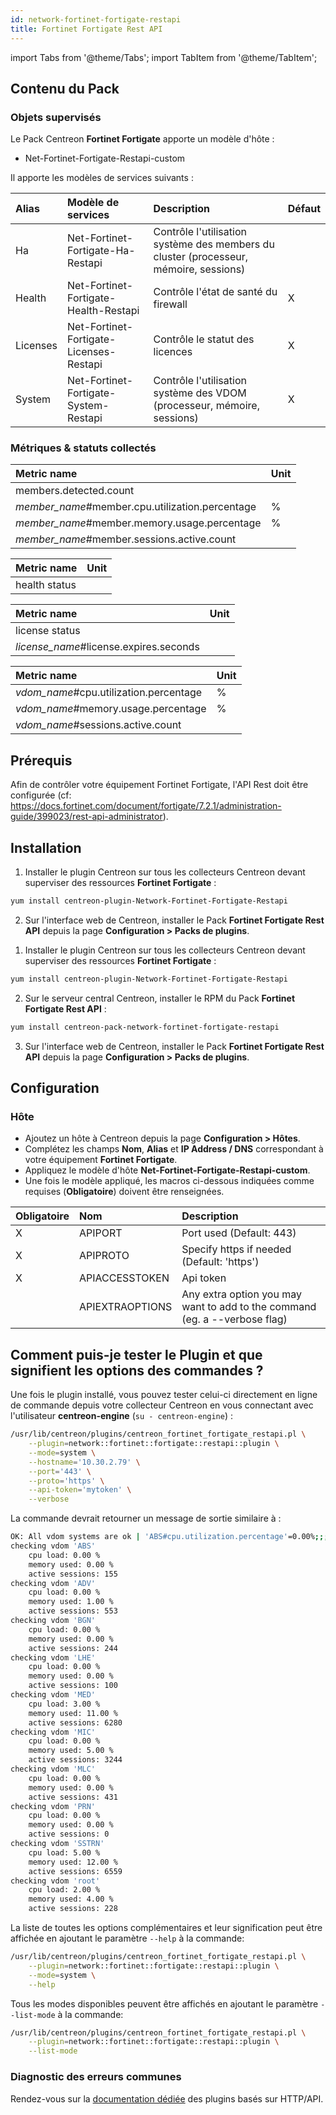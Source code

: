 ```yaml
---
id: network-fortinet-fortigate-restapi
title: Fortinet Fortigate Rest API
---
```

import Tabs from '@theme/Tabs';
import TabItem from '@theme/TabItem';

## Contenu du Pack

### Objets supervisés

Le Pack Centreon **Fortinet Fortigate** apporte un modèle d'hôte :
* Net-Fortinet-Fortigate-Restapi-custom

Il apporte les modèles de services suivants :

| Alias    | Modèle de services                      | Description                                                                           | Défaut  |
|:---------|:----------------------------------------|:--------------------------------------------------------------------------------------|:--------|
| Ha       | Net-Fortinet-Fortigate-Ha-Restapi       | Contrôle l'utilisation système des members du cluster (processeur, mémoire, sessions) |         |
| Health   | Net-Fortinet-Fortigate-Health-Restapi   | Contrôle l'état de santé du firewall                                                 | X       |
| Licenses | Net-Fortinet-Fortigate-Licenses-Restapi | Contrôle le statut des licences                                                       | X       |
| System   | Net-Fortinet-Fortigate-System-Restapi   | Contrôle l'utilisation système des VDOM (processeur, mémoire, sessions)               | X       |

### Métriques & statuts collectés

<Tabs groupId="sync">
<TabItem value="Ha" label="Ha">

| Metric name                                     | Unit  |
| :---------------------------------------------- | :---- |
| members.detected.count                          |       |
| *member_name*#member.cpu.utilization.percentage | %     |
| *member_name*#member.memory.usage.percentage    | %     |
| *member_name*#member.sessions.active.count      |       |

</TabItem>
<TabItem value="Health" label="Health">

| Metric name   | Unit  |
| :-------------| :---- |
| health status |       |

</TabItem>
<TabItem value="Licenses" label="Licenses">

| Metric name                            | Unit  |
| :------------------------------------- | :---- |
| license status                         |       |
| *license_name*#license.expires.seconds |       |

</TabItem>
<TabItem value="System" label="System">

| Metric name                            | Unit  |
| :------------------------------------- | :---- |
| *vdom_name*#cpu.utilization.percentage | %     |
| *vdom_name*#memory.usage.percentage    | %     |
| *vdom_name*#sessions.active.count      |       |

</TabItem>
</Tabs>

## Prérequis

Afin de contrôler votre équipement Fortinet Fortigate, l'API Rest doit être configurée (cf: https://docs.fortinet.com/document/fortigate/7.2.1/administration-guide/399023/rest-api-administrator).

## Installation

<Tabs groupId="sync">
<TabItem value="Online License" label="Online License">

1. Installer le plugin Centreon sur tous les collecteurs Centreon devant superviser des ressources **Fortinet Fortigate** :

```bash
yum install centreon-plugin-Network-Fortinet-Fortigate-Restapi
```

2. Sur l'interface web de Centreon, installer le Pack **Fortinet Fortigate Rest API** depuis la page **Configuration > Packs de plugins**.

</TabItem>
<TabItem value="Offline License" label="Offline License">

1. Installer le plugin Centreon sur tous les collecteurs Centreon devant superviser des ressources **Fortinet Fortigate** :

```bash
yum install centreon-plugin-Network-Fortinet-Fortigate-Restapi
```

2. Sur le serveur central Centreon, installer le RPM du Pack **Fortinet Fortigate Rest API** :

```bash
yum install centreon-pack-network-fortinet-fortigate-restapi
```

3. Sur l'interface web de Centreon, installer le Pack **Fortinet Fortigate Rest API** depuis la page **Configuration > Packs de plugins**.

</TabItem>
</Tabs>

## Configuration

### Hôte

* Ajoutez un hôte à Centreon depuis la page **Configuration > Hôtes**.
* Complétez les champs **Nom**, **Alias** et **IP Address / DNS** correspondant à votre équipement **Fortinet Fortigate**.
* Appliquez le modèle d'hôte **Net-Fortinet-Fortigate-Restapi-custom**.
* Une fois le modèle appliqué, les macros ci-dessous indiquées comme requises (**Obligatoire**) doivent être renseignées.

| Obligatoire | Nom             | Description                                                                |
| :---------- | :-------------- | :------------------------------------------------------------------------- |
| X           | APIPORT         | Port used (Default: 443)                                                   |
| X           | APIPROTO        | Specify https if needed (Default: 'https')                                 |
| X           | APIACCESSTOKEN  | Api token                                                                  |
|             | APIEXTRAOPTIONS | Any extra option you may want to add to the command (eg. a --verbose flag) |

## Comment puis-je tester le Plugin et que signifient les options des commandes ? 

Une fois le plugin installé, vous pouvez tester celui-ci directement en ligne
de commande depuis votre collecteur Centreon en vous connectant avec
l'utilisateur **centreon-engine** (`su - centreon-engine`) :

```bash
/usr/lib/centreon/plugins/centreon_fortinet_fortigate_restapi.pl \
    --plugin=network::fortinet::fortigate::restapi::plugin \
    --mode=system \
    --hostname='10.30.2.79' \
    --port='443' \
    --proto='https' \
    --api-token='mytoken' \
    --verbose
```

La commande devrait retourner un message de sortie similaire à :

```bash
OK: All vdom systems are ok | 'ABS#cpu.utilization.percentage'=0.00%;;;0;100 'ABS#memory.usage.percentage'=0.00%;;;0;100 'ABS#sessions.active.count'=155;;;0; 'ADV#cpu.utilization.percentage'=0.00%;;;0;100 'ADV#memory.usage.percentage'=1.00%;;;0;100 'ADV#sessions.active.count'=553;;;0; 'BGN#cpu.utilization.percentage'=0.00%;;;0;100 'BGN#memory.usage.percentage'=0.00%;;;0;100 'BGN#sessions.active.count'=244;;;0; 'LHE#cpu.utilization.percentage'=0.00%;;;0;100 'LHE#memory.usage.percentage'=0.00%;;;0;100 'LHE#sessions.active.count'=100;;;0; 'MED#cpu.utilization.percentage'=3.00%;;;0;100 'MED#memory.usage.percentage'=11.00%;;;0;100 'MED#sessions.active.count'=6280;;;0; 'MIC#cpu.utilization.percentage'=0.00%;;;0;100 'MIC#memory.usage.percentage'=5.00%;;;0;100 'MIC#sessions.active.count'=3244;;;0; 'MLC#cpu.utilization.percentage'=0.00%;;;0;100 'MLC#memory.usage.percentage'=0.00%;;;0;100 'MLC#sessions.active.count'=431;;;0; 'PRN#cpu.utilization.percentage'=0.00%;;;0;100 'PRN#memory.usage.percentage'=0.00%;;;0;100 'PRN#sessions.active.count'=0;;;0; 'SSTRN#cpu.utilization.percentage'=5.00%;;;0;100 'SSTRN#memory.usage.percentage'=12.00%;;;0;100 'SSTRN#sessions.active.count'=6559;;;0; 'root#cpu.utilization.percentage'=2.00%;;;0;100 'root#memory.usage.percentage'=4.00%;;;0;100 'root#sessions.active.count'=228;;;0;
checking vdom 'ABS'
    cpu load: 0.00 %
    memory used: 0.00 %
    active sessions: 155
checking vdom 'ADV'
    cpu load: 0.00 %
    memory used: 1.00 %
    active sessions: 553
checking vdom 'BGN'
    cpu load: 0.00 %
    memory used: 0.00 %
    active sessions: 244
checking vdom 'LHE'
    cpu load: 0.00 %
    memory used: 0.00 %
    active sessions: 100
checking vdom 'MED'
    cpu load: 3.00 %
    memory used: 11.00 %
    active sessions: 6280
checking vdom 'MIC'
    cpu load: 0.00 %
    memory used: 5.00 %
    active sessions: 3244
checking vdom 'MLC'
    cpu load: 0.00 %
    memory used: 0.00 %
    active sessions: 431
checking vdom 'PRN'
    cpu load: 0.00 %
    memory used: 0.00 %
    active sessions: 0
checking vdom 'SSTRN'
    cpu load: 5.00 %
    memory used: 12.00 %
    active sessions: 6559
checking vdom 'root'
    cpu load: 2.00 %
    memory used: 4.00 %
    active sessions: 228
```

La liste de toutes les options complémentaires et leur signification peut être
affichée en ajoutant le paramètre `--help` à la commande:

```bash
/usr/lib/centreon/plugins/centreon_fortinet_fortigate_restapi.pl \
    --plugin=network::fortinet::fortigate::restapi::plugin \
    --mode=system \
    --help
```

Tous les modes disponibles peuvent être affichés en ajoutant le paramètre 
`--list-mode` à la commande:

```bash
/usr/lib/centreon/plugins/centreon_fortinet_fortigate_restapi.pl \
    --plugin=network::fortinet::fortigate::restapi::plugin \
    --list-mode
```

### Diagnostic des erreurs communes

Rendez-vous sur la [documentation dédiée](../getting-started/how-to-guides/troubleshooting-plugins.md#http-and-api-checks)
des plugins basés sur HTTP/API.
